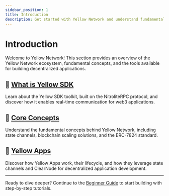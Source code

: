 ```yaml
---
sidebar_position: 1
title: Introduction
description: Get started with Yellow Network and understand fundamental concepts
---
```


# Introduction

Welcome to Yellow Network! This section provides an overview of the Yellow Network ecosystem, fundamental concepts, and the tools available for building decentralized applications.

## 🚀 [What is Yellow SDK](./what-is-yellow-sdk)

Learn about the Yellow SDK toolkit, built on the NitroliteRPC protocol, and discover how it enables real-time communication for web3 applications.

## 🧠 [Core Concepts](./core-concepts)

Understand the fundamental concepts behind Yellow Network, including state channels, blockchain scaling solutions, and the ERC-7824 standard.

## 📱 [Yellow Apps](./yellow-apps)

Discover how Yellow Apps work, their lifecycle, and how they leverage state channels and ClearNode for decentralized application development.

---

Ready to dive deeper? Continue to the [Beginner Guide](../beginner) to start building with step-by-step tutorials.
